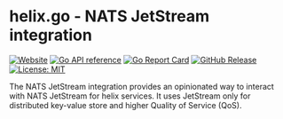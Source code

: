 # helix.go - NATS JetStream integration

[![Website](https://img.shields.io/website?url=https%3A%2F%2Fnunchi.studio%2Fhelix%2Fintegration%2Fnats&up_message=docs&label=website)](https://nunchi.studio/helix/integration/nats)
[![Go API reference](https://pkg.go.dev/badge/go.nunchi.studio/helix.svg)](https://pkg.go.dev/go.nunchi.studio/helix/integration/nats)
[![Go Report Card](https://goreportcard.com/badge/go.nunchi.studio/helix/integration/nats)](https://goreportcard.com/report/go.nunchi.studio/helix/integration/nats)
[![GitHub Release](https://img.shields.io/github/v/release/nunchistudio/helix.go)](https://github.com/nunchistudio/helix.go/releases/latest)
[![License: MIT](https://img.shields.io/badge/License-MIT-green.svg)](https://opensource.org/licenses/MIT)

The NATS JetStream integration provides an opinionated way to interact with NATS
JetStream for helix services. It uses JetStream only for distributed key-value
store and higher Quality of Service (QoS).
